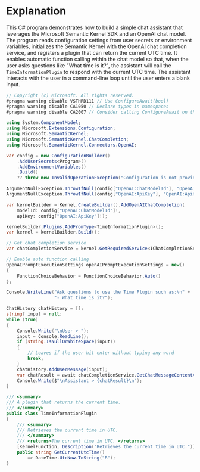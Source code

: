 # Explanation

This C# program demonstrates how to build a simple chat assistant that leverages the Microsoft Semantic Kernel SDK and an OpenAI chat model. The program reads configuration settings from user secrets or environment variables, initializes the Semantic Kernel with the OpenAI chat completion service, and registers a plugin that can return the current UTC time. It enables automatic function calling within the chat model so that, when the user asks questions like "What time is it?", the assistant will call the `TimeInformationPlugin` to respond with the current UTC time. The assistant interacts with the user in a command-line loop until the user enters a blank input.

```csharp
// Copyright (c) Microsoft. All rights reserved.
#pragma warning disable VSTHRD111 // Use ConfigureAwait(bool)
#pragma warning disable CA1050 // Declare types in namespaces
#pragma warning disable CA2007 // Consider calling ConfigureAwait on the awaited task

using System.ComponentModel;
using Microsoft.Extensions.Configuration;
using Microsoft.SemanticKernel;
using Microsoft.SemanticKernel.ChatCompletion;
using Microsoft.SemanticKernel.Connectors.OpenAI;

var config = new ConfigurationBuilder()
    .AddUserSecrets<Program>()
    .AddEnvironmentVariables()
    .Build()
    ?? throw new InvalidOperationException("Configuration is not provided.");

ArgumentNullException.ThrowIfNull(config["OpenAI:ChatModelId"], "OpenAI:ChatModelId");
ArgumentNullException.ThrowIfNull(config["OpenAI:ApiKey"], "OpenAI:ApiKey");

var kernelBuilder = Kernel.CreateBuilder().AddOpenAIChatCompletion(
    modelId: config["OpenAI:ChatModelId"]!,
    apiKey: config["OpenAI:ApiKey"]!);

kernelBuilder.Plugins.AddFromType<TimeInformationPlugin>();
var kernel = kernelBuilder.Build();

// Get chat completion service
var chatCompletionService = kernel.GetRequiredService<IChatCompletionService>();

// Enable auto function calling
OpenAIPromptExecutionSettings openAIPromptExecutionSettings = new()
{
    FunctionChoiceBehavior = FunctionChoiceBehavior.Auto()
};

Console.WriteLine("Ask questions to use the Time Plugin such as:\n" +
                  "- What time is it?");

ChatHistory chatHistory = [];
string? input = null;
while (true)
{
    Console.Write("\nUser > ");
    input = Console.ReadLine();
    if (string.IsNullOrWhiteSpace(input))
    {
        // Leaves if the user hit enter without typing any word
        break;
    }
    chatHistory.AddUserMessage(input);
    var chatResult = await chatCompletionService.GetChatMessageContentAsync(chatHistory, openAIPromptExecutionSettings, kernel);
    Console.Write($"\nAssistant > {chatResult}\n");
}

/// <summary>
/// A plugin that returns the current time.
/// </summary>
public class TimeInformationPlugin
{
    /// <summary>
    /// Retrieves the current time in UTC.
    /// </summary>
    /// <returns>The current time in UTC. </returns>
    [KernelFunction, Description("Retrieves the current time in UTC.")]
    public string GetCurrentUtcTime()
        => DateTime.UtcNow.ToString("R");
}
```